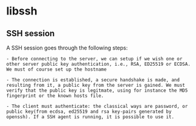 # libssh

## SSH session

A SSH session goes through the following steps:
    
    - Before connecting to the server, we can setup if we wish one or other server public key authentication, i.e., RSA, ED25519 or ECDSA. We must of course set up the hostname

    - The connection is established, a secure handshake is made, and resulting from it, a public key from the server is gained. We must verify that the public key is legitmate, using for instance the MD5 fingerprint or the known hosts file.
    
    - The client must authenticate: the classical ways are password, or public key(from ecdsa, ed25519 and rsa key-pairs generated by openssh). If a SSH agent is running, it is possible to use it. 
